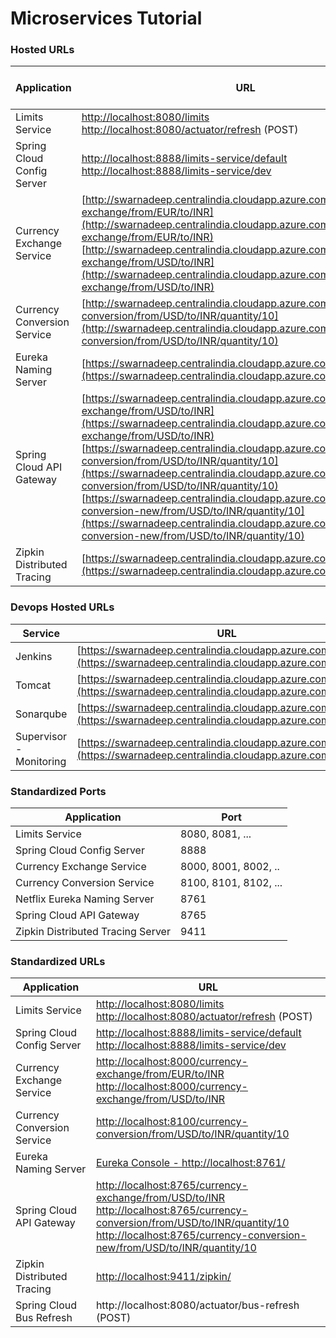 # Microservices Tutorial



### Hosted URLs

| Application                 | URL                                                          | Supervisor Application Name |
| --------------------------- | ------------------------------------------------------------ | --------------------------- |
| Limits Service              | [http://localhost:8080/limits](http://localhost:8080/limits) <br />[http://localhost:8080/actuator/refresh](http://localhost:8080/actuator/refresh) (POST) |                             |
| Spring Cloud Config Server  | [http://localhost:8888/limits-service/default](http://localhost:8888/limits-service/default) <br />[http://localhost:8888/limits-service/dev](http://localhost:8888/limits-service/dev) | config-server               |
| Currency Exchange Service   | [http://swarnadeep.centralindia.cloudapp.azure.com:8000/currency-exchange/from/EUR/to/INR](http://swarnadeep.centralindia.cloudapp.azure.com:8000/currency-exchange/from/EUR/to/INR) <br />[http://swarnadeep.centralindia.cloudapp.azure.com:8000/currency-exchange/from/USD/to/INR](http://swarnadeep.centralindia.cloudapp.azure.com:8000/currency-exchange/from/USD/to/INR) | currency-exchange           |
| Currency Conversion Service | [http://swarnadeep.centralindia.cloudapp.azure.com:8100/currency-conversion/from/USD/to/INR/quantity/10](http://swarnadeep.centralindia.cloudapp.azure.com:8100/currency-conversion/from/USD/to/INR/quantity/10) | currency-conversion         |
| Eureka Naming Server        | [https://swarnadeep.centralindia.cloudapp.azure.com/registry/](https://swarnadeep.centralindia.cloudapp.azure.com/registry/) | naming-server               |
| Spring Cloud API Gateway    | [https://swarnadeep.centralindia.cloudapp.azure.com/api/currency-exchange/from/USD/to/INR](https://swarnadeep.centralindia.cloudapp.azure.com/api/currency-exchange/from/USD/to/INR)<br />[https://swarnadeep.centralindia.cloudapp.azure.com/api/currency-conversion/from/USD/to/INR/quantity/10](https://swarnadeep.centralindia.cloudapp.azure.com/api/currency-conversion/from/USD/to/INR/quantity/10)<br />[https://swarnadeep.centralindia.cloudapp.azure.com/api/currency-conversion-new/from/USD/to/INR/quantity/10](https://swarnadeep.centralindia.cloudapp.azure.com/api/currency-conversion-new/from/USD/to/INR/quantity/10) | api-gateway                 |
| Zipkin Distributed Tracing  | [https://swarnadeep.centralindia.cloudapp.azure.com/zipkin/](https://swarnadeep.centralindia.cloudapp.azure.com/zipkin/) | zipkin                      |



### Devops Hosted URLs

| Service                 | URL                                                          | Username                 | Password     |
| ----------------------- | ------------------------------------------------------------ | ------------------------ | ------------ |
| Jenkins                 | [https://swarnadeep.centralindia.cloudapp.azure.com/](https://swarnadeep.centralindia.cloudapp.azure.com/) | swarnadeep               | swarnadeep   |
| Tomcat                  | [https://swarnadeep.centralindia.cloudapp.azure.com/tomcat/](https://swarnadeep.centralindia.cloudapp.azure.com/tomcat/) | swarnadeep               | swarnadeep   |
| Sonarqube               | [https://swarnadeep.centralindia.cloudapp.azure.com/sonar/](https://swarnadeep.centralindia.cloudapp.azure.com/sonar/) | swarnadeep<br />or admin | Password@123 |
| Supervisor - Monitoring | [https://swarnadeep.centralindia.cloudapp.azure.com/monitor/](https://swarnadeep.centralindia.cloudapp.azure.com/monitor/) | swarnadeep               | swarnadeep   |



### Standardized Ports

| Application                       | Port                  |
| --------------------------------- | --------------------- |
| Limits Service                    | 8080, 8081, ...       |
| Spring Cloud Config Server        | 8888                  |
| Currency Exchange Service         | 8000, 8001, 8002, ..  |
| Currency Conversion Service       | 8100, 8101, 8102, ... |
| Netflix Eureka Naming Server      | 8761                  |
| Spring Cloud API Gateway          | 8765                  |
| Zipkin Distributed Tracing Server | 9411                  |

### Standardized URLs

| Application                 | URL                                                          |
| --------------------------- | ------------------------------------------------------------ |
| Limits Service              | [http://localhost:8080/limits](http://localhost:8080/limits) <br />[http://localhost:8080/actuator/refresh](http://localhost:8080/actuator/refresh) (POST) |
| Spring Cloud Config Server  | [http://localhost:8888/limits-service/default](http://localhost:8888/limits-service/default) <br />[http://localhost:8888/limits-service/dev](http://localhost:8888/limits-service/dev) |
| Currency Exchange Service   | [http://localhost:8000/currency-exchange/from/EUR/to/INR](http://localhost:8000/currency-exchange/from/EUR/to/INR) <br />[http://localhost:8000/currency-exchange/from/USD/to/INR](http://localhost:8000/currency-exchange/from/USD/to/INR) |
| Currency Conversion Service | [http://localhost:8100/currency-conversion/from/USD/to/INR/quantity/10](http://localhost:8100/currency-conversion/from/USD/to/INR/quantity/10) |
| Eureka Naming Server        | [Eureka Console - http://localhost:8761/](http://localhost:8761/) |
| Spring Cloud API Gateway    | [http://localhost:8765/currency-exchange/from/USD/to/INR](http://localhost:8765/currency-exchange/from/USD/to/INR)<br />[http://localhost:8765/currency-conversion/from/USD/to/INR/quantity/10](http://localhost:8765/currency-conversion/from/USD/to/INR/quantity/10)<br />[http://localhost:8765/currency-conversion-new/from/USD/to/INR/quantity/10](http://localhost:8765/currency-conversion-new/from/USD/to/INR/quantity/10) |
| Zipkin Distributed Tracing  | [http://localhost:9411/zipkin/](http://localhost:9411/zipkin/) |
| Spring Cloud Bus Refresh    | http://localhost:8080/actuator/bus-refresh (POST)            |


